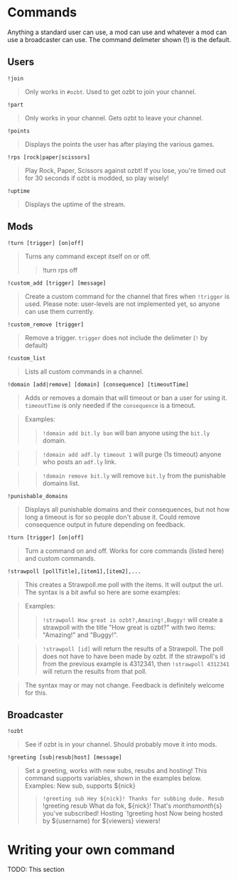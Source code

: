 # Commands #

Anything a standard user can use, a mod can use and whatever a mod can use a broadcaster can use. The command delimeter shown (!) is the default.

## Users ##

`!join`
> Only works in `#ozbt`. Used to get ozbt to join your channel.

`!part`
> Only works in your channel. Gets ozbt to leave your channel.

`!points`
> Displays the points the user has after playing the various games.

`!rps [rock|paper|scissors]`
> Play Rock, Paper, Scissors against ozbt! If you lose, you're timed out for 30 seconds if ozbt is modded, so play wisely!

`!uptime`
> Displays the uptime of the stream.

## Mods ##

`!turn [trigger] [on|off]`
> Turns any command except itself on or off.
>> !turn rps off

`!custom_add [trigger] [message]`
> Create a custom command for the channel that fires when `!trigger` is used. Please note: user-levels are not implemented yet, so anyone can use them currently.

`!custom_remove [trigger]`
> Remove a trigger. `trigger` does not include the delimeter (`!` by default)

`!custom_list`
> Lists all custom commands in a channel.

`!domain [add|remove] [domain] [consequence] [timeoutTime]`
> Adds or removes a domain that will timeout or ban a user for using it. `timeoutTime` is only needed if the `consequence` is a timeout.

> Examples:
>> `!domain add bit.ly ban` will ban anyone using the `bit.ly` domain.

>> `!domain add adf.ly timeout 1` will purge (1s timeout) anyone who posts an `adf.ly` link.

>> `!domain remove bit.ly` will remove `bit.ly` from the punishable domains list.

`!punishable_domains`
> Displays all punishable domains and their consequences, but not how long a timeout is for so people don't abuse it. Could remove consequence output in future depending on feedback.

`!turn [trigger] [on|off]`
> Turn a command on and off. Works for core commands (listed here) and custom commands.

`!strawpoll [pollTitle],[item1],[item2],...`
> This creates a Strawpoll.me poll with the items. It will output the url. The syntax is a bit awful so here are some examples:

> Examples:
>> `!strawpoll How great is ozbt?,Amazing!,Buggy!` will create a strawpoll with the title "How great is ozbt?" with two items: "Amazing!" and "Buggy!".

>> `!strawpoll [id]` will return the results of a Strawpoll. The poll does not have to have been made by ozbt. If the strawpoll's id from the previous example is 4312341, then `!strawpoll 4312341` will return the results from that poll.

> The syntax may or may not change. Feedback is definitely welcome for this.

## Broadcaster ##

`!ozbt`
> See if ozbt is in your channel. Should probably move it into mods.

`!greeting [sub|resub|host] [message]`
> Set a greeting, works with new subs, resubs and hosting! This command supports variables, shown in the examples below.
> Examples:
> New sub, supports ${nick}
>> `!greeting sub Hey ${nick}! Thanks for subbing dude.
> Resub
>> `!greeting resub What da fok, ${nick}! That's ${months} month${s} you've subscribed!
> Hosting
>> `!greeting host Now being hosted by ${username} for ${viewers} viewers!

# Writing your own command #

TODO: This section

